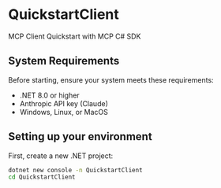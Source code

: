 # QuickstartClient

MCP Client Quickstart with MCP C# SDK

## System Requirements

Before starting, ensure your system meets these requirements:

- .NET 8.0 or higher
- Anthropic API key (Claude)
- Windows, Linux, or MacOS

## Setting up your environment

First, create a new .NET project:

```bash
dotnet new console -n QuickstartClient
cd QuickstartClient
```
